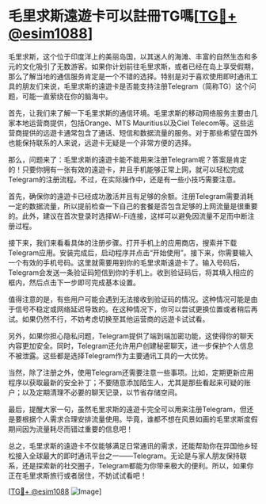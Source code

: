 # 毛里求斯遠遊卡可以註冊TG嗎[[TG💪+ @esim1088](https://t.me/s/esim1088)]

毛里求斯，这个位于印度洋上的美丽岛国，以其迷人的海滩、丰富的自然生态和多元的文化吸引了无数游客。如果你计划前往毛里求斯，或者已经在岛上享受假期，那么了解当地的通信服务肯定是一个不错的选择。特别是对于喜欢使用即时通讯工具的朋友们来说，毛里求斯的遠遊卡是否能支持注册Telegram（简称TG）这个问题，可能一直萦绕在你的脑海中。

首先，让我们来了解一下毛里求斯的通信环境。毛里求斯的移动网络服务主要由几家本地运营商提供，包括Orange、MTS Mauritius以及Ciel Telecom等。这些运营商提供的远遊卡通常包含了通话、短信和数据流量的服务。对于那些希望在国外也能保持联系的人来说，远遊卡无疑是一个非常方便的选择。

那么，问题来了：毛里求斯的遠遊卡能不能用来注册Telegram呢？答案是肯定的！只要你拥有一张有效的遠遊卡，并且手机能够正常上网，就可以轻松完成Telegram的注册流程。不过，在实际操作中，还是有一些小技巧需要注意。

首先，确保你的遠遊卡已经成功激活并且有足够的余额。注册Telegram需要消耗一定的数据流量，所以提前检查一下自己的套餐是否包含足够的上网流量是很重要的。此外，建议在首次登录时选择Wi-Fi连接，这样可以避免因流量不足而中断注册过程。

接下来，我们来看看具体的注册步骤。打开手机上的应用商店，搜索并下载Telegram应用。安装完成后，启动程序并点击“开始使用”。接下来，你需要输入一个有效的手机号码。这里就需要用到你的毛里求斯遠遊卡了。输入号码后，Telegram会发送一条验证码短信到你的手机上。收到验证码后，将其填入相应的框内，然后点击下一步即可完成基本设置。

值得注意的是，有些用户可能会遇到无法接收到验证码的情况。这种情况可能是由于信号不稳定或网络延迟导致的。在这种情况下，你可以尝试更换位置或者稍后再试。如果仍然不行，不妨考虑切换至其他运营商的远遊卡试试看。

另外，如果你担心隐私问题，Telegram提供了端到端加密功能，这使得你的聊天内容更加安全。同时，Telegram还允许用户创建秘密聊天，进一步保护个人信息不被泄露。这些都是选择Telegram作为主要通讯工具的一大优势。

当然，除了注册之外，使用Telegram还需要注意一些事项。比如，定期更新应用程序以获取最新的安全补丁；不要随意添加陌生人，尤其是那些看起来可疑的账户；以及定期清理不必要的聊天记录，以节省存储空间。

最后，提醒大家一句，虽然毛里求斯的遠遊卡完全可以用来注册Telegram，但还是要根据个人需求合理安排流量使用。毕竟，谁都不想在风景如画的毛里求斯度假期间因为流量耗尽而错过重要的信息吧！

总之，毛里求斯的遠遊卡不仅能够满足日常通讯的需求，还能帮助你在异国他乡轻松接入全球最大的即时通讯平台之一——Telegram。无论是与家人朋友保持联系，还是探索新的社交圈子，Telegram都能为你带来极大的便利。所以，如果你正在毛里求斯旅行或者居住，不妨试试看吧！

[[TG💪+ @esim1088](https://t.me/s/esim1088) ![Image](https://i.postimg.cc/4NQfJmqS/Snipaste-2025-05-13-00-14-12.png)]